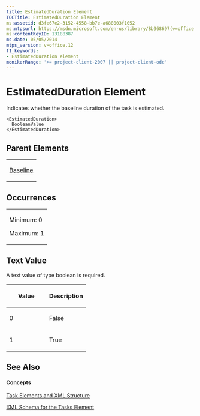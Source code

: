 ```yaml
---
title: EstimatedDuration Element
TOCTitle: EstimatedDuration Element
ms:assetid: d3fe67e2-3152-4558-bb7e-a688003f1052
ms:mtpsurl: https://msdn.microsoft.com/en-us/library/Bb968697(v=office.12)
ms:contentKeyID: 13188387
ms.date: 05/05/2014
mtps_version: v=office.12
f1_keywords:
- EstimatedDuration element
monikerRange: '>= project-client-2007 || project-client-odc'
---
```


# EstimatedDuration Element




Indicates whether the baseline duration of the task is estimated.

    <EstimatedDuration>
      BooleanValue
    </EstimatedDuration>

## Parent Elements

<table>
<colgroup>
<col style="width: 100%" />
</colgroup>
<tbody>
<tr class="odd">
<td><p><a href="bb968599(v=office.12).md">Baseline</a></p></td>
</tr>
</tbody>
</table>

## Occurrences

<table>
<colgroup>
<col style="width: 100%" />
</colgroup>
<tbody>
<tr class="odd">
<td><p>Minimum: 0</p>
<p>Maximum: 1</p></td>
</tr>
</tbody>
</table>

## Text Value

A text value of type boolean is required.

<table>
<colgroup>
<col style="width: 50%" />
<col style="width: 50%" />
</colgroup>
<thead>
<tr class="header">
<th><p>Value</p></th>
<th><p>Description</p></th>
</tr>
</thead>
<tbody>
<tr class="odd">
<td><p>0</p></td>
<td><p>False</p></td>
</tr>
<tr class="even">
<td><p>1</p></td>
<td><p>True</p></td>
</tr>
</tbody>
</table>

## See Also

#### Concepts

[Task Elements and XML Structure](bb968475\(v=office.12\).md)

[XML Schema for the Tasks Element](bb968415\(v=office.12\).md)


